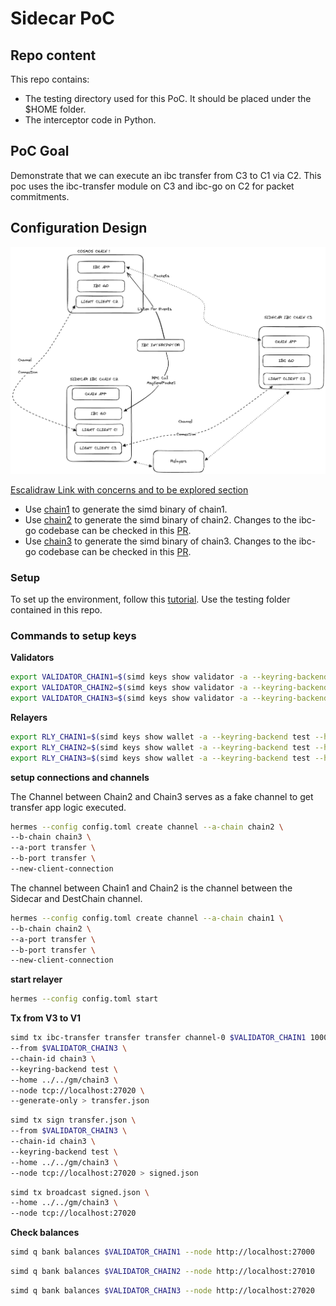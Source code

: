 # Sidecar PoC

## Repo content

This repo contains:

- The testing directory used for this PoC. It should be placed under the $HOME folder.
- The interceptor code in Python.

## PoC Goal

Demonstrate that we can execute an ibc transfer from C3 to C1 via C2.
This poc uses the ibc-transfer module on C3 and ibc-go on C2 for packet commitments.

## Configuration Design

![Image](PoC_Config.png)

[Escalidraw Link with concerns and to be explored section](https://excalidraw.com/#json=ZxCorhZ4nBLodIXdPbkM2,9eIqVWDonmtmA3PGFucmXA)

- Use [chain1](https://github.com/sangier-ibc-playground/ibc-go/tree/main) to generate the simd binary of chain1.
- Use [chain2](https://github.com/sangier-ibc-playground/ibc-go/tree/stefano/async-send-packet-ibc-go) to generate the simd binary of chain2. Changes to the ibc-go codebase can be checked in this [PR](https://github.com/sangier-ibc-playground/ibc-go/pull/1).
- Use [chain3](https://github.com/sangier-ibc-playground/ibc-go/tree/stefano/async-send-packet-tranfer-app) to generate the simd binary of chain3. Changes to the ibc-go codebase can be checked in this [PR](https://github.com/sangier-ibc-playground/ibc-go/pull/2).

### Setup

To set up the environment, follow this [tutorial](https://github.com/cosmos/ibc-go/blob/aad87e25c17697af23b1b227b0de3de4ee9d3a27/docs/tutorials/02-channel-upgrades/01-intro.md). Use the testing folder contained in this repo.

### Commands to setup keys

**Validators**

```bash
export VALIDATOR_CHAIN1=$(simd keys show validator -a --keyring-backend test --home ../../gm/chain1) && echo $VALIDATOR_CHAIN1;
export VALIDATOR_CHAIN2=$(simd keys show validator -a --keyring-backend test --home ../../gm/chain2) && echo $VALIDATOR_CHAIN2;
export VALIDATOR_CHAIN3=$(simd keys show validator -a --keyring-backend test --home ../../gm/chain3) && echo $VALIDATOR_CHAIN3;
```

**Relayers**

```bash
export RLY_CHAIN1=$(simd keys show wallet -a --keyring-backend test --home ../../gm/chain1) && echo $RLY_CHAIN1;
export RLY_CHAIN2=$(simd keys show wallet -a --keyring-backend test --home ../../gm/chain2) && echo $RLY_CHAIN2;
export RLY_CHAIN3=$(simd keys show wallet -a --keyring-backend test --home ../../gm/chain3) && echo $RLY_CHAIN3;

```

**setup connections and channels**

The Channel between Chain2 and Chain3 serves as a fake channel to get transfer app logic executed.

```bash
hermes --config config.toml create channel --a-chain chain2 \
--b-chain chain3 \
--a-port transfer \
--b-port transfer \
--new-client-connection
```

The channel between Chain1 and Chain2 is the channel between the Sidecar and DestChain channel.

```bash
hermes --config config.toml create channel --a-chain chain1 \
--b-chain chain2 \
--a-port transfer \
--b-port transfer \
--new-client-connection
```

**start relayer** 

```bash
hermes --config config.toml start
```

**Tx from V3 to V1**

```bash
simd tx ibc-transfer transfer transfer channel-0 $VALIDATOR_CHAIN1 100000samoleans \
--from $VALIDATOR_CHAIN3 \
--chain-id chain3 \
--keyring-backend test \
--home ../../gm/chain3 \
--node tcp://localhost:27020 \
--generate-only > transfer.json
```

```bash
simd tx sign transfer.json \
--from $VALIDATOR_CHAIN3 \
--chain-id chain3 \
--keyring-backend test \
--home ../../gm/chain3 \
--node tcp://localhost:27020 > signed.json
```

```bash
simd tx broadcast signed.json \
--home ../../gm/chain3 \
--node tcp://localhost:27020
```

**Check balances**

```bash
simd q bank balances $VALIDATOR_CHAIN1 --node http://localhost:27000
```

```bash
simd q bank balances $VALIDATOR_CHAIN2 --node http://localhost:27010
```

```bash
simd q bank balances $VALIDATOR_CHAIN3 --node http://localhost:27020
```